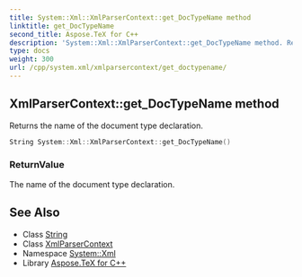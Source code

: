 ```yaml
---
title: System::Xml::XmlParserContext::get_DocTypeName method
linktitle: get_DocTypeName
second_title: Aspose.TeX for C++
description: 'System::Xml::XmlParserContext::get_DocTypeName method. Returns the name of the document type declaration in C++.'
type: docs
weight: 300
url: /cpp/system.xml/xmlparsercontext/get_doctypename/
---
```

## XmlParserContext::get_DocTypeName method


Returns the name of the document type declaration.

```cpp
String System::Xml::XmlParserContext::get_DocTypeName()
```


### ReturnValue

The name of the document type declaration.

## See Also

* Class [String](../../../system/string/)
* Class [XmlParserContext](../)
* Namespace [System::Xml](../../)
* Library [Aspose.TeX for C++](../../../)
